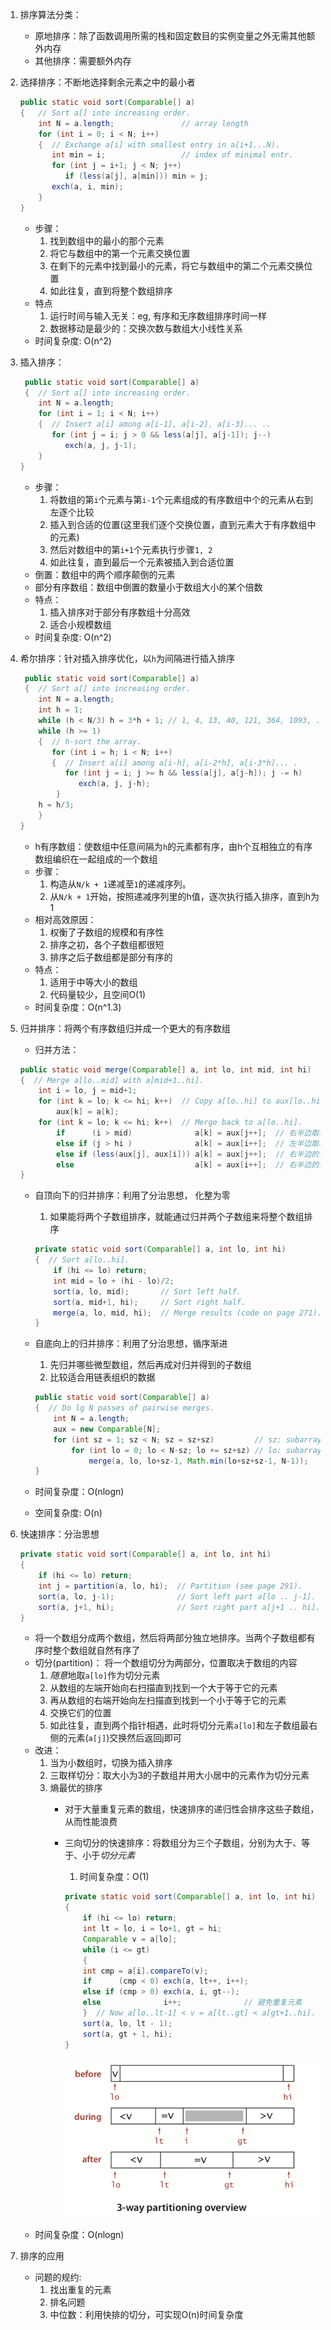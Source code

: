 1. 排序算法分类：
    - 原地排序：除了函数调用所需的栈和固定数目的实例变量之外无需其他额外内存
    - 其他排序：需要额外内存
2. 选择排序：不断地选择剩余元素之中的最小者

    ```java
    public static void sort(Comparable[] a)
    {   // Sort a[] into increasing order.
        int N = a.length;               // array length
        for (int i = 0; i < N; i++)
        {  // Exchange a[i] with smallest entry in a[i+1...N).
           int min = i;                 // index of minimal entr.
           for (int j = i+1; j < N; j++)
              if (less(a[j], a[min])) min = j;
           exch(a, i, min);
        }
    }
    ```

    - 步骤：
        1. 找到数组中的最小的那个元素
        2. 将它与数组中的第一个元素交换位置
        3. 在剩下的元素中找到最小的元素，将它与数组中的第二个元素交换位置
        4. 如此往复，直到将整个数组排序
    - 特点
        1. 运行时间与输入无关：eg, 有序和无序数组排序时间一样
        2. 数据移动是最少的：交换次数与数组大小线性关系
    - 时间复杂度: O(n^2)
3. 插入排序：

    ```java
     public static void sort(Comparable[] a)
     {  // Sort a[] into increasing order.
        int N = a.length;
        for (int i = 1; i < N; i++)
        {  // Insert a[i] among a[i-1], a[i-2], a[i-3]... ..
           for (int j = i; j > 0 && less(a[j], a[j-1]); j--)
              exch(a, j, j-1);
        }
    }
    ```

    - 步骤：
        1. 将数组的第`i`个元素与第`i-1`个元素组成的有序数组中个的元素从右到左逐个比较
        2. 插入到合适的位置(这里我们逐个交换位置，直到元素大于有序数组中的元素)
        3. 然后对数组中的第`i+1`个元素执行步骤`1, 2`
        4. 如此往复，直到最后一个元素被插入到合适位置
    - 倒置：数组中的两个顺序颠倒的元素
    - 部分有序数组：数组中倒置的数量小于数组大小的某个倍数
    - 特点：
        1. 插入排序对于部分有序数组十分高效
        2. 适合小规模数组
    - 时间复杂度: O(n^2)
4. 希尔排序：针对插入排序优化，以`h`为间隔进行插入排序

    ```java
     public static void sort(Comparable[] a)
     {  // Sort a[] into increasing order.
        int N = a.length;
        int h = 1;
        while (h < N/3) h = 3*h + 1; // 1, 4, 13, 40, 121, 364, 1093, ...
        while (h >= 1)
        {  // h-sort the array.
           for (int i = h; i < N; i++)
           {  // Insert a[i] among a[i-h], a[i-2*h], a[i-3*h]... .
              for (int j = i; j >= h && less(a[j], a[j-h]); j -= h)
                 exch(a, j, j-h);
            }
        h = h/3;
        }
    }
    ```

    - h有序数组：使数组中任意间隔为`h`的元素都有序，由h个互相独立的有序数组编织在一起组成的一个数组
    - 步骤：
        1. 构造从`N/k + 1`递减至`1`的递减序列。
        2. 从`N/k + 1`开始，按照递减序列里的h值，逐次执行插入排序，直到h为1
    - 相对高效原因：
        1. 权衡了子数组的规模和有序性
        2. 排序之初，各个子数组都很短
        3. 排序之后子数组都是部分有序的
    - 特点：
        1. 适用于中等大小的数组
        2. 代码量较少，且空间O(1)
    - 时间复杂度：O(n^1.3)
5. 归并排序：将两个有序数组归并成一个更大的有序数组
    - 归并方法：

    ```java
    public static void merge(Comparable[] a, int lo, int mid, int hi)
    {  // Merge a[lo..mid] with a[mid+1..hi].
        int i = lo, j = mid+1;
        for (int k = lo; k <= hi; k++)  // Copy a[lo..hi] to aux[lo..hi]. aux是辅助数组
            aux[k] = a[k];
        for (int k = lo; k <= hi; k++)  // Merge back to a[lo..hi].
            if      (i > mid)              a[k] = aux[j++];  // 右半边取尽
            else if (j > hi )              a[k] = aux[i++];  // 左半边取尽
            else if (less(aux[j], aux[i])) a[k] = aux[j++];  // 右半边的当前元素小于左半边的当前元素
            else                           a[k] = aux[i++];  // 右半边的当前元素大于左半边的当前元素
    }
    ```

    - 自顶向下的归并排序：利用了分治思想， 化整为零
        1. 如果能将两个子数组排序，就能通过归并两个子数组来将整个数组排序

        ```java
        private static void sort(Comparable[] a, int lo, int hi)
        {  // Sort a[lo..hi].
            if (hi <= lo) return;
            int mid = lo + (hi - lo)/2;
            sort(a, lo, mid);       // Sort left half.
            sort(a, mid+1, hi);     // Sort right half.
            merge(a, lo, mid, hi);  // Merge results (code on page 271).
        }
        ```

    - 自底向上的归并排序：利用了分治思想，循序渐进
        1. 先归并哪些微型数组，然后再成对归并得到的子数组
        2. 比较适合用链表组织的数据

        ```java
        public static void sort(Comparable[] a)
        {  // Do lg N passes of pairwise merges.
            int N = a.length;
            aux = new Comparable[N];
            for (int sz = 1; sz < N; sz = sz+sz)         // sz: subarray size
                for (int lo = 0; lo < N-sz; lo += sz+sz) // lo: subarray index
                    merge(a, lo, lo+sz-1, Math.min(lo+sz+sz-1, N-1));
        }

        ```

    - 时间复杂度：O(nlogn)
    - 空间复杂度: O(n)
6. 快速排序：分治思想

    ```java
    private static void sort(Comparable[] a, int lo, int hi)
    {
        if (hi <= lo) return;
        int j = partition(a, lo, hi);  // Partition (see page 291).
        sort(a, lo, j-1);              // Sort left part a[lo .. j-1].
        sort(a, j+1, hi);              // Sort right part a[j+1 .. hi].
    }
    ```

    - 将一个数组分成两个数组，然后将两部分独立地排序。当两个子数组都有序时整个数组就自然有序了
    - 切分(partition)： 将一个数组切分为两部分，位置取决于数组的内容
        1. *随意*地取`a[lo]`作为切分元素
        2. 从数组的左端开始向右扫描直到找到一个大于等于它的元素
        3. 再从数组的右端开始向左扫描直到找到一个小于等于它的元素
        4. 交换它们的位置
        5. 如此往复，直到两个指针相遇，此时将切分元素`a[lo]`和左子数组最右侧的元素(`a[j]`)交换然后返回j即可
    - 改进：
        1. 当为小数组时，切换为插入排序
        2. 三取样切分：取大小为3的子数组并用大小居中的元素作为切分元素
        3. 熵最优的排序
            - 对于大量重复元素的数组，快速排序的递归性会排序这些子数组，从而性能浪费
            - 三向切分的快速排序：将数组分为三个子数组，分别为大于、等于、小于*切分元素*
                1. 时间复杂度：O(1)

                ```java
                private static void sort(Comparable[] a, int lo, int hi)
                {
                    if (hi <= lo) return;
                    int lt = lo, i = lo+1, gt = hi;
                    Comparable v = a[lo];
                    while (i <= gt)
                    {
                    int cmp = a[i].compareTo(v);
                    if      (cmp < 0) exch(a, lt++, i++);
                    else if (cmp > 0) exch(a, i, gt--);
                    else              i++;              // 避免重复元素
                    }  // Now a[lo..lt-1] < v = a[lt..gt] < a[gt+1..hi].
                    sort(a, lo, lt - 1);
                    sort(a, gt + 1, hi);
                }
                ```

                ![xx](https://github.com/erenming/LearnAlgs4/raw/master/notes/images/WX20190314-215604@2x.png)
    - 时间复杂度：O(nlogn)
7. 排序的应用
    - 问题的规约:
        1. 找出重复的元素
        2. 排名问题
        3. 中位数：利用快排的切分，可实现O(n)时间复杂度